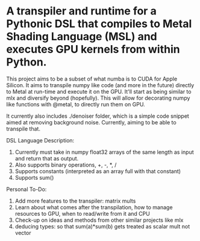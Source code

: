 # A transpiler and runtime for a Pythonic DSL that compiles to Metal Shading Language (MSL) and executes GPU kernels from within Python.
This project aims to be a subset of what numba is to CUDA for Apple Silicon. It aims to transpile numpy like code (and more in the future) directly to Metal at run-time and execute it on the GPU. It'll start as being similar to mlx and diversify beyond (hopefully). This will allow for decorating numpy like functions with @metal, to directly run them on GPU.

It currently also includes ./denoiser folder, which is a simple code snippet aimed at removing background noise. Currently, aiming to be able to transpile that.

DSL Language Description:
1. Currently must take in numpy float32 arrays of the same length as input and return that as output.
2. Also supports binary operations, +, -, *, /
3. Supports constants (interpreted as an array full with that constant)
4. Supports sum()

Personal To-Do:
1. Add more features to the transpiler: matrix mults
2. Learn about what comes after the transpilation, how to manage resources to GPU, when to read/write from it and CPU
3. Check-up on ideas and methods from other similar projects like mlx
4. deducing types: so that sum(a)*sum(b) gets treated as scalar mult not vector
